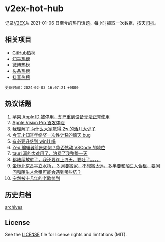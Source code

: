 # v2ex-hot-hub

 记录[V2EX](https://www.v2ex.com/)从 2021-01-06 日至今的热门话题。每小时抓取一次数据，按天[归档](archives)。
 
 ## 相关项目

- [GitHub热榜](https://github.com/snaildev/github-hot-hub)
- [知乎热榜](https://github.com/snaildev/zhihu-hot-hub)
- [微博热榜](https://github.com/snaildev/weibo-hot-hub)
- [头条热榜](https://github.com/snaildev/toutiao-hot-hub)
- [抖音热榜](https://github.com/snaildev/douyin-hot-hub)


 `更新时间：2024-02-03 16:07:21 +0800`

## 热议话题

1. [苹果 Apple ID 被停用，却严重到设备无法正常使用](https://www.v2ex.com/t/1013730)
1. [Apple Vision Pro 首发体验](https://www.v2ex.com/t/1013780)
1. [我理解了 为什么大家觉得 2w 的活儿太少了](https://www.v2ex.com/t/1013721)
1. [今天才知道年终奖一次性计税的惊天 bug](https://www.v2ex.com/t/1013749)
1. [有必要升级到 win11 吗](https://www.v2ex.com/t/1013804)
1. [Zed 编辑器前景如何？能否撼动 VSCode 的地位](https://www.v2ex.com/t/1013847)
1. [tauri 真的太难用了，浪费了我整整一天](https://www.v2ex.com/t/1013792)
1. [都陆续放假了，我还要连上四天，要吐了。。。。](https://www.v2ex.com/t/1013811)
1. [坐标北京昌平立水桥， 3 月要搬家，不想搬太远，多半要和陌生人合租，要问问和陌生人合租可能会遇到哪些坑？](https://www.v2ex.com/t/1013725)
1. [突然被十几年的老歌惊到](https://www.v2ex.com/t/1013726)

## 历史归档

[archives](archives)

## License

See the [LICENSE](LICENSE) file for license rights and limitations (MIT).
